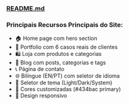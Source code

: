### [README.md](./README.md)

### Principais Recursos Principais do Site:
  - 🏠 Home page com hero section
  - 🎨 Portfolio com 6 casos reais de clientes
  - 🛍️ Loja com produtos e categorias
  - 📝 Blog com posts, categorias e tags
  - 📞 Página de contato
  - 🌐 Bilíngue (EN/PT) com seletor de idioma
  - 🎨 Seletor de tema (Light/Dark/System)
  - 🎯 Cores customizadas (#434bac primary)
  - 📱 Design responsivo
